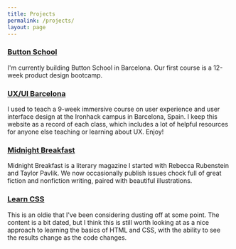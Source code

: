```yaml
---
title: Projects
permalink: /projects/
layout: page
---
```


### [Button School](https://buttonschool.com)

I'm currently building Button School in Barcelona. Our first course is a 12-week product design bootcamp.

### [UX/UI Barcelona](https://uxui.cat)

I used to teach a 9-week immersive course on user experience and user interface design at the Ironhack campus in Barcelona, Spain. I keep this website as a record of each class, which includes a lot of helpful resources for anyone else teaching or learning about UX. Enjoy!

### [Midnight Breakfast](http://midnightbreakfast.com)

Midnight Breakfast is a literary magazine I started with Rebecca Rubenstein and Taylor Pavlik. We now occasionally publish issues chock full of great fiction and nonfiction writing, paired with beautiful illustrations.

### [Learn CSS](http://learn.nevan.org)

This is an oldie that I've been considering dusting off at some point. The content is a bit dated, but I think this is still worth looking at as a nice approach to learning the basics of HTML and CSS, with the ability to see the results change as the code changes.
